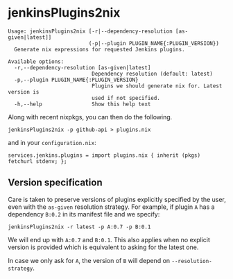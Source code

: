 # jenkinsPlugins2nix

```
Usage: jenkinsPlugins2nix [-r|--dependency-resolution [as-given|latest]]
                          (-p|--plugin PLUGIN_NAME{:PLUGIN_VERSION})
  Generate nix expressions for requested Jenkins plugins.

Available options:
  -r,--dependency-resolution [as-given|latest]
                           Dependency resolution (default: latest)
  -p,--plugin PLUGIN_NAME{:PLUGIN_VERSION}
                           Plugins we should generate nix for. Latest version is
                           used if not specified.
  -h,--help                Show this help text

```

Along with recent nixpkgs, you can then do the following.

```
jenkinsPlugins2nix -p github-api > plugins.nix

```

and in your `configuration.nix`:

```
services.jenkins.plugins = import plugins.nix { inherit (pkgs) fetchurl stdenv; };
```

## Version specification

Care is taken to preserve versions of plugins explicitly specified by
the user, even with the `as-given` resolution strategy. For example,
if plugin `A` has a dependency `B:0.2` in its manifest file and we
specify:

```
jenkinsPlugins2nix -r latest -p A:0.7 -p B:0.1
```

We will end up with `A:0.7` and `B:0.1`. This also applies when no
explicit version is provided which is equivalent to asking for the
latest one.

In case we only ask for `A`, the version of `B` will depend on
`--resolution-strategy`.
